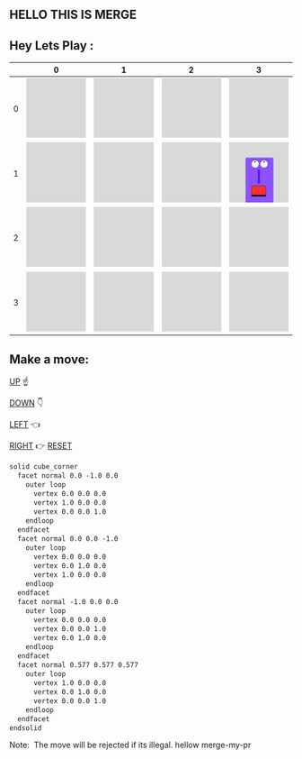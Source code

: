 ## HELLO THIS IS MERGE
## Hey Lets Play :
|   | 0 | 1 | 2 | 3 |
| - | - | - | - | - |
| 0 | ![](https://github.com/merge-my-pr/merge-my-pr/blob/main/files/GrayTile.png) | ![](https://github.com/merge-my-pr/merge-my-pr/blob/main/files/GrayTile.png) | ![](https://github.com/merge-my-pr/merge-my-pr/blob/main/files/GrayTile.png) | ![](https://github.com/merge-my-pr/merge-my-pr/blob/main/files/GrayTile.png) | ![](https://github.com/merge-my-pr/merge-my-pr/blob/main/files/GrayTile.png) | ![](https://github.com/merge-my-pr/merge-my-pr/blob/main/files/GrayTile.png) | ![](https://github.com/merge-my-pr/merge-my-pr/blob/main/files/GrayTile.png) | 
| 1 | ![](https://github.com/merge-my-pr/merge-my-pr/blob/main/files/GrayTile.png) | ![](https://github.com/merge-my-pr/merge-my-pr/blob/main/files/GrayTile.png) | ![](https://github.com/merge-my-pr/merge-my-pr/blob/main/files/GrayTile.png) | ![](https://github.com/merge-my-pr/merge-my-pr/blob/main/files/HangryHunger.png) | ![](https://github.com/merge-my-pr/merge-my-pr/blob/main/files/GrayTile.png) | ![](https://github.com/merge-my-pr/merge-my-pr/blob/main/files/GrayTile.png) | ![](https://github.com/merge-my-pr/merge-my-pr/blob/main/files/GrayTile.png) | 
| 2 | ![](https://github.com/merge-my-pr/merge-my-pr/blob/main/files/GrayTile.png) | ![](https://github.com/merge-my-pr/merge-my-pr/blob/main/files/GrayTile.png) | ![](https://github.com/merge-my-pr/merge-my-pr/blob/main/files/GrayTile.png) | ![](https://github.com/merge-my-pr/merge-my-pr/blob/main/files/GrayTile.png) | ![](https://github.com/merge-my-pr/merge-my-pr/blob/main/files/GrayTile.png) | ![](https://github.com/merge-my-pr/merge-my-pr/blob/main/files/GrayTile.png) | ![](https://github.com/merge-my-pr/merge-my-pr/blob/main/files/GrayTile.png) | 
| 3 | ![](https://github.com/merge-my-pr/merge-my-pr/blob/main/files/GrayTile.png) | ![](https://github.com/merge-my-pr/merge-my-pr/blob/main/files/GrayTile.png) | ![](https://github.com/merge-my-pr/merge-my-pr/blob/main/files/GrayTile.png) | ![](https://github.com/merge-my-pr/merge-my-pr/blob/main/files/GrayTile.png) | ![](https://github.com/merge-my-pr/merge-my-pr/blob/main/files/GrayTile.png) | ![](https://github.com/merge-my-pr/merge-my-pr/blob/main/files/GrayTile.png) | ![](https://github.com/merge-my-pr/merge-my-pr/blob/main/files/GrayTile.png) | 
## Make a move:
 

[UP](https://github.com/merge-my-pr/merge-my-pr/issues/new?body=This%20will%20move%20the%20angry%20hunger%20up%20.&title=Move|UP)   ☝  

[DOWN](https://github.com/merge-my-pr/merge-my-pr/issues/new?body=This%20will%20move%20the%20angry%20hunger%20down%20.&title=Move|DOWN)    👇

[LEFT](https://github.com/merge-my-pr/merge-my-pr/issues/new?body=This%20will%20move%20the%20angry%20hunger%20left%20.&title=Move|LEFT)   👈

[RIGHT](https://github.com/merge-my-pr/merge-my-pr/issues/new?body=This%20will%20move%20the%20angry%20hunger%20right%20.&title=Move|RIGHT)   👉
[RESET](https://github.com/merge-my-pr/merge-my-pr/issues/new?body=This%20will%20move%20the%20angry%20hunger%20reset%20.&title=Reset)
```stl
solid cube_corner
  facet normal 0.0 -1.0 0.0
    outer loop
      vertex 0.0 0.0 0.0
      vertex 1.0 0.0 0.0
      vertex 0.0 0.0 1.0
    endloop
  endfacet
  facet normal 0.0 0.0 -1.0
    outer loop
      vertex 0.0 0.0 0.0
      vertex 0.0 1.0 0.0
      vertex 1.0 0.0 0.0
    endloop
  endfacet
  facet normal -1.0 0.0 0.0
    outer loop
      vertex 0.0 0.0 0.0
      vertex 0.0 0.0 1.0
      vertex 0.0 1.0 0.0
    endloop
  endfacet
  facet normal 0.577 0.577 0.577
    outer loop
      vertex 1.0 0.0 0.0
      vertex 0.0 1.0 0.0
      vertex 0.0 0.0 1.0
    endloop
  endfacet
endsolid
```



Note:
&nbsp;The move will be rejected if its illegal.
hellow merge-my-pr






